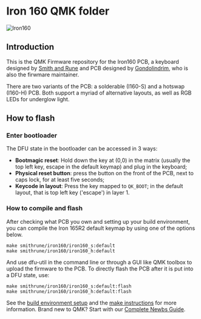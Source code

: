 # Iron 160 QMK folder

![Iron160](https://i.imgur.com/8B2l2pnh.jpg)

## Introduction

This is the QMK Firmware repository for the Iron160 PCB, a keyboard designed by [Smith and Rune](https://smithrune.com/) and PCB designed by [Gondolindrim](http://github.com/Gondolindrim), who is also the firwmare maintainer.

There are two variants of the PCB: a solderable (I160-S) and a hotswap (I160-H) PCB. Both support a myriad of alternative layouts, as well as RGB LEDs for underglow light.

## How to flash

### Enter bootloader

The DFU state in the bootloader can be accessed in 3 ways:

* **Bootmagic reset**: Hold down the key at (0,0) in the matrix (usually the top left key, escape in the default keymap) and plug in the keyboard;
* **Physical reset button**: press the button on the front of the PCB, next to caps lock, for at least five seconds;
* **Keycode in layout**: Press the key mapped to `QK_BOOT`; in the default layout, that is top left key ('escape') in layer 1.

### How to compile and flash

After checking what PCB you own and setting up your build environment, you can compile the Iron 165R2 default keymap by using one of the options below.

    make smithrune/iron160/iron160_s:default
    make smithrune/iron160/iron160_h:default

And use dfu-util in the command line or through a GUI like QMK toolbox to upload the firmware to the PCB. To directly flash the PCB after it is put into a DFU state, use:


    make smithrune/iron160/iron160_s:default:flash
    make smithrune/iron160/iron160_h:default:flash

See the [build environment setup](https://docs.qmk.fm/#/getting_started_build_tools) and the [make instructions](https://docs.qmk.fm/#/getting_started_make_guide) for more information. Brand new to QMK? Start with our [Complete Newbs Guide](https://docs.qmk.fm/#/newbs).
